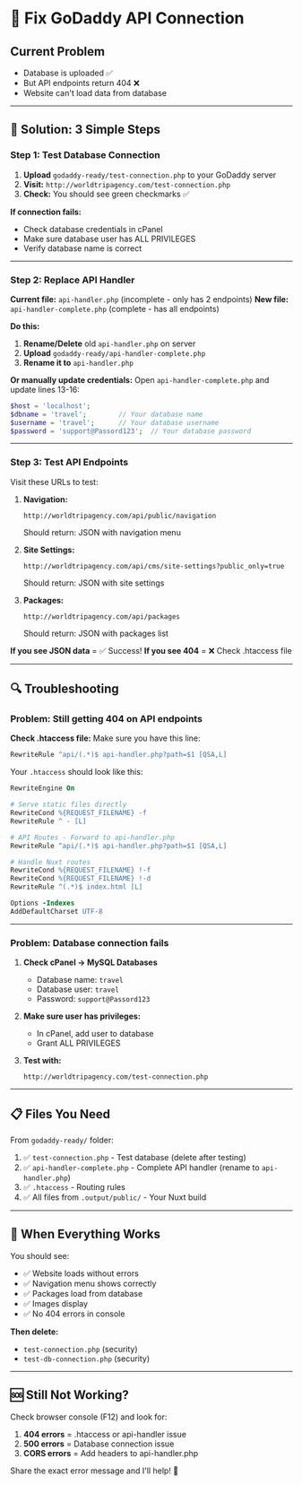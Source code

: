 # 🔧 Fix GoDaddy API Connection

## Current Problem
- Database is uploaded ✅
- But API endpoints return 404 ❌
- Website can't load data from database

---

## 🎯 Solution: 3 Simple Steps

### **Step 1: Test Database Connection**

1. **Upload** `godaddy-ready/test-connection.php` to your GoDaddy server
2. **Visit:** `http://worldtripagency.com/test-connection.php`
3. **Check:** You should see green checkmarks ✅

**If connection fails:**
- Check database credentials in cPanel
- Make sure database user has ALL PRIVILEGES
- Verify database name is correct

---

### **Step 2: Replace API Handler**

**Current file:** `api-handler.php` (incomplete - only has 2 endpoints)
**New file:** `api-handler-complete.php` (complete - has all endpoints)

**Do this:**
1. **Rename/Delete** old `api-handler.php` on server
2. **Upload** `godaddy-ready/api-handler-complete.php`
3. **Rename it to** `api-handler.php`

**Or manually update credentials:**
Open `api-handler-complete.php` and update lines 13-16:
```php
$host = 'localhost';
$dbname = 'travel';        // Your database name
$username = 'travel';      // Your database username
$password = 'support@Passord123';  // Your database password
```

---

### **Step 3: Test API Endpoints**

Visit these URLs to test:

1. **Navigation:**
   ```
   http://worldtripagency.com/api/public/navigation
   ```
   Should return: JSON with navigation menu

2. **Site Settings:**
   ```
   http://worldtripagency.com/api/cms/site-settings?public_only=true
   ```
   Should return: JSON with site settings

3. **Packages:**
   ```
   http://worldtripagency.com/api/packages
   ```
   Should return: JSON with packages list

**If you see JSON data** = ✅ Success!
**If you see 404** = ❌ Check .htaccess file

---

## 🔍 Troubleshooting

### Problem: Still getting 404 on API endpoints

**Check .htaccess file:**
Make sure you have this line:
```apache
RewriteRule ^api/(.*)$ api-handler.php?path=$1 [QSA,L]
```

Your `.htaccess` should look like this:
```apache
RewriteEngine On

# Serve static files directly
RewriteCond %{REQUEST_FILENAME} -f
RewriteRule ^ - [L]

# API Routes - Forward to api-handler.php
RewriteRule ^api/(.*)$ api-handler.php?path=$1 [QSA,L]

# Handle Nuxt routes
RewriteCond %{REQUEST_FILENAME} !-f
RewriteCond %{REQUEST_FILENAME} !-d
RewriteRule ^(.*)$ index.html [L]

Options -Indexes
AddDefaultCharset UTF-8
```

---

### Problem: Database connection fails

1. **Check cPanel → MySQL Databases**
   - Database name: `travel`
   - Database user: `travel`
   - Password: `support@Passord123`

2. **Make sure user has privileges:**
   - In cPanel, add user to database
   - Grant ALL PRIVILEGES

3. **Test with:**
   ```
   http://worldtripagency.com/test-connection.php
   ```

---

## 📋 Files You Need

From `godaddy-ready/` folder:

1. ✅ `test-connection.php` - Test database (delete after testing)
2. ✅ `api-handler-complete.php` - Complete API handler (rename to `api-handler.php`)
3. ✅ `.htaccess` - Routing rules
4. ✅ All files from `.output/public/` - Your Nuxt build

---

## 🎉 When Everything Works

You should see:
- ✅ Website loads without errors
- ✅ Navigation menu shows correctly
- ✅ Packages load from database
- ✅ Images display
- ✅ No 404 errors in console

**Then delete:**
- `test-connection.php` (security)
- `test-db-connection.php` (security)

---

## 🆘 Still Not Working?

Check browser console (F12) and look for:
1. **404 errors** = .htaccess or api-handler issue
2. **500 errors** = Database connection issue
3. **CORS errors** = Add headers to api-handler.php

Share the exact error message and I'll help! 🚀

